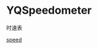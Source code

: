 # YQSpeedometer
时速表

[speed](!https://github.com/yuyedaidao/YQSpeedometer/blob/master/YQSpeedometer/speed.gif)
